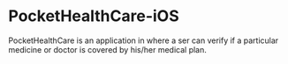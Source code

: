 # PocketHealthCare-iOS
PocketHealthCare is an application in where a ser can verify if a particular medicine or doctor is covered by his/her medical plan.
